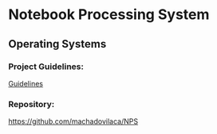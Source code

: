 # Notebook Processing System

## Operating Systems

### Project Guidelines:

[Guidelines](guidelines.pdf)

### Repository:

https://github.com/machadovilaca/NPS
